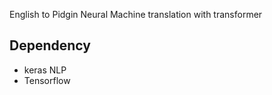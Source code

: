 English to Pidgin Neural Machine translation with transformer

## Dependency

- keras NLP
- Tensorflow